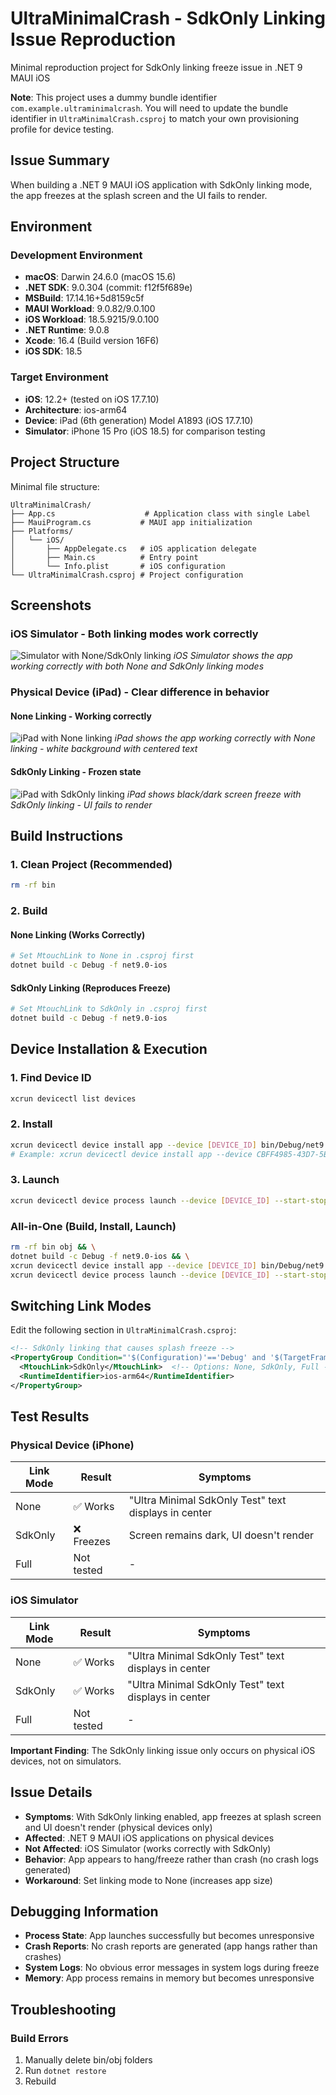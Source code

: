 # UltraMinimalCrash - SdkOnly Linking Issue Reproduction

Minimal reproduction project for SdkOnly linking freeze issue in .NET 9 MAUI iOS

**Note**: This project uses a dummy bundle identifier `com.example.ultraminimalcrash`. You will need to update the bundle identifier in `UltraMinimalCrash.csproj` to match your own provisioning profile for device testing.

## Issue Summary

When building a .NET 9 MAUI iOS application with SdkOnly linking mode, the app freezes at the splash screen and the UI fails to render.

## Environment

### Development Environment

- **macOS**: Darwin 24.6.0 (macOS 15.6)
- **.NET SDK**: 9.0.304 (commit: f12f5f689e)
- **MSBuild**: 17.14.16+5d8159c5f
- **MAUI Workload**: 9.0.82/9.0.100
- **iOS Workload**: 18.5.9215/9.0.100
- **.NET Runtime**: 9.0.8
- **Xcode**: 16.4 (Build version 16F6)
- **iOS SDK**: 18.5

### Target Environment

- **iOS**: 12.2+ (tested on iOS 17.7.10)
- **Architecture**: ios-arm64
- **Device**: iPad (6th generation) Model A1893 (iOS 17.7.10)
- **Simulator**: iPhone 15 Pro (iOS 18.5) for comparison testing

## Project Structure

Minimal file structure:

```
UltraMinimalCrash/
├── App.cs                    # Application class with single Label
├── MauiProgram.cs           # MAUI app initialization
├── Platforms/
│   └── iOS/
│       ├── AppDelegate.cs   # iOS application delegate
│       ├── Main.cs          # Entry point
│       └── Info.plist       # iOS configuration
└── UltraMinimalCrash.csproj # Project configuration
```

## Screenshots

### iOS Simulator - Both linking modes work correctly

![Simulator with None/SdkOnly linking](screenshots/none_linking_simulator.png)
_iOS Simulator shows the app working correctly with both None and SdkOnly linking modes_

### Physical Device (iPad) - Clear difference in behavior

#### None Linking - Working correctly
![iPad with None linking](screenshots/device_none_working.png)
_iPad shows the app working correctly with None linking - white background with centered text_

#### SdkOnly Linking - Frozen state
![iPad with SdkOnly linking](screenshots/device_sdkonly_freeze.png)
_iPad shows black/dark screen freeze with SdkOnly linking - UI fails to render_

## Build Instructions

### 1. Clean Project (Recommended)

```bash
rm -rf bin
```

### 2. Build

#### None Linking (Works Correctly)

```bash
# Set MtouchLink to None in .csproj first
dotnet build -c Debug -f net9.0-ios
```

#### SdkOnly Linking (Reproduces Freeze)

```bash
# Set MtouchLink to SdkOnly in .csproj first
dotnet build -c Debug -f net9.0-ios
```

## Device Installation & Execution

### 1. Find Device ID

```bash
xcrun devicectl list devices
```

### 2. Install

```bash
xcrun devicectl device install app --device [DEVICE_ID] bin/Debug/net9.0-ios/ios-arm64/UltraMinimalCrash.app
# Example: xcrun devicectl device install app --device CBFF4985-43D7-5B27-9283-13A7BD354BDE bin/Debug/net9.0-ios/ios-arm64/UltraMinimalCrash.app
```

### 3. Launch

```bash
xcrun devicectl device process launch --device [DEVICE_ID] --start-stopped com.example.ultraminimalcrash
```

### All-in-One (Build, Install, Launch)

```bash
rm -rf bin obj && \
dotnet build -c Debug -f net9.0-ios && \
xcrun devicectl device install app --device [DEVICE_ID] bin/Debug/net9.0-ios/ios-arm64/UltraMinimalCrash.app && \
xcrun devicectl device process launch --device [DEVICE_ID] --start-stopped com.example.ultraminimalcrash
```

## Switching Link Modes

Edit the following section in `UltraMinimalCrash.csproj`:

```xml
<!-- SdkOnly linking that causes splash freeze -->
<PropertyGroup Condition="'$(Configuration)'=='Debug' and '$(TargetFramework)'=='net9.0-ios'">
  <MtouchLink>SdkOnly</MtouchLink>  <!-- Options: None, SdkOnly, Full -->
  <RuntimeIdentifier>ios-arm64</RuntimeIdentifier>
</PropertyGroup>
```

## Test Results

### Physical Device (iPhone)

| Link Mode | Result     | Symptoms                                             |
| --------- | ---------- | ---------------------------------------------------- |
| None      | ✅ Works   | "Ultra Minimal SdkOnly Test" text displays in center |
| SdkOnly   | ❌ Freezes | Screen remains dark, UI doesn't render               |
| Full      | Not tested | -                                                    |

### iOS Simulator

| Link Mode | Result     | Symptoms                                             |
| --------- | ---------- | ---------------------------------------------------- |
| None      | ✅ Works   | "Ultra Minimal SdkOnly Test" text displays in center |
| SdkOnly   | ✅ Works   | "Ultra Minimal SdkOnly Test" text displays in center |
| Full      | Not tested | -                                                    |

**Important Finding**: The SdkOnly linking issue only occurs on physical iOS devices, not on simulators.

## Issue Details

- **Symptoms**: With SdkOnly linking enabled, app freezes at splash screen and UI doesn't render (physical devices only)
- **Affected**: .NET 9 MAUI iOS applications on physical devices
- **Not Affected**: iOS Simulator (works correctly with SdkOnly)
- **Behavior**: App appears to hang/freeze rather than crash (no crash logs generated)
- **Workaround**: Set linking mode to None (increases app size)

## Debugging Information

- **Process State**: App launches successfully but becomes unresponsive
- **Crash Reports**: No crash reports are generated (app hangs rather than crashes)
- **System Logs**: No obvious error messages in system logs during freeze
- **Memory**: App process remains in memory but becomes unresponsive

## Troubleshooting

### Build Errors

1. Manually delete bin/obj folders
2. Run `dotnet restore`
3. Rebuild
